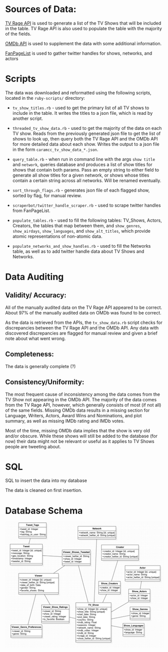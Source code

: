 # Sources of Data:

[TV Rage API](http://services.tvrage.com/info.php?page=main) is used to generate a list of the TV Shows that will be included in the table.
TV Rage API is also used to populate the table with the majority of the fields.

[OMDb API](http://www.omdbapi.com/) is used to supplement the data with some additional information.

[FanPageList](http://fanpagelist.com/) is used to gather twitter handles for shows, networks, and actors

# Scripts

The data was downloaded and reformatted using the following scripts, located in the `ruby-scripts/` directory:

- `tv_show_titles.rb` - used to get the primary list of all TV shows to include in the table. It writes the titles to a json file, which is read by another script.

- `threaded_tv_show_data.rb` - used to get the majority of the data on each TV show. Reads from the previously generated json file to get the list of shows to look up, then query both the TV Rage API and the OMDb API for more detailed data about each show. Writes the output to a json file in the form `caramcc_tv_show_data_*.json`.

- `query_table.rb` - when run in command line with the args `show title` and `network`, queries database and produces a list of show titles for shows that contain both params. Pass an empty string to either field to generate all show titles for a given network, or shows whose titles contain a certain string across all networks. Will be renamed eventually.

- `sort_through_flags.rb` - generates json file of each flagged show, sorted by flag, for manual review.

- `scraperbot/twitter_handle_scraper.rb` - used to scrape twitter handles from FanPageList.

- `populate_tables.rb` - used to fill the following tables: TV_Shows, Actors, Creators, the tables that map between them, and `show_genres`, `show_airdays`, `show_languages`, and `show_alt_titles`, which provide atomic representations of non-atomic data.

- `populate_networks_and_show_handles.rb` - used to fill the Networks table, as well as to add twitter handle data about TV Shows and Networks.



# Data Auditing

## Validity/ Accuracy:

All of the manually audited data on the TV Rage API appeared to be correct. About 97% of the manually audited data on OMDb was found to be correct.

As the data is retrieved from the APIs, the `tv_show_data.rb` script checks for discrepancies between the TV Rage API and the OMDb API. Any data with discovered discrepancies are flagged for manual review and given a brief note about what went wrong.


## Completeness:

The data is generally complete (?)

## Consistency/Uniformity:

The most frequent cause of inconsistency among the data comes from the TV Show not appearing in the OMDb API. The majority of the data comes from the TV Rage API, however, which generally consists of most (if not all) of the same fields. Missing OMDb data results in a missing section for Language, Writers, Actors, Award Wins and Nominations, and plot summary, as well as missing IMDb rating and IMDb votes.

Most of the time, missing OMDb data implies that the show is very old and/or obscure. While these shows will still be added to the database (for now) their data might not be relevant or useful as it applies to TV Shows people are tweeting about.



# SQL

SQL to insert the data into my database

The data is cleaned on first insertion.



# Database Schema

![](uml-mar-31.png)
